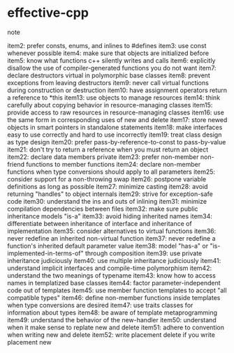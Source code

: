 # effective-cpp
note

item2: prefer consts, enums, and inlines to #defines
item3: use const whenever possible
item4: make sure that objects are initialized before
item5: know what functions c++ silently writes and calls
item6: explicitly disallow the use of compiler-generated functions you do not want
item7: declare destructors virtual in polymorphic base classes
item8: prevent exceptions from leaving destructors
item9: never call virtual functions during construction or destruction
item10: have assignment operators return a reference to *this
item13: use objects to manage resources
item14: think carefully about copying behavior in resource-managing classes
item15: provide access to raw resources in resource-managing classes
item16: use the same form in corresponding uses of new and delete
item17: store newed objects in smart pointers in standalone statements
item18: make interfaces easy to use correctly and hard to use incorrectly
item19: treat class design as type design
item20: prefer pass-by-reference-to-const to pass-by-value
item21: don't try to return a reference when you must return an object
item22: declare data members private
item23: prefer non-member non-friend functions to member functions
item24: declare non-member functions when type conversions should apply to all parameters
item25: consider support for a non-throwing swap
item26: postpone variable definitions as long as possible
item27: minimize casting
item28: avoid returning "handles" to object internals
item29: strive for exception-safe code
item30: understand the ins and outs of inlining
item31: minimize compilation dependencies between files
item32: make sure public inheritance models "is-a"
item33: avoid hiding inherited names
item34: differentiate between inheritance of interface and inheritance of implementation
item35: consider alternatives to virtual functions
item36: never redefine an inherited non-virtual function
item37: never redefine a function's inherited default parameter value
item38: model "has-a" or "is-implemented-in-terms-of" through composition
item39: use private inheritance judiciously
item40: use multiple inheritance judiciously
item41: understand implicit interfaces and compile-time polymorphism
item42: understand the two meanings of typename
item43: know how to access names in templatized base classes
item44: factor parameter-independent code out of templates
item45: use member function templates to accept "all compatible types"
item46: define non-member functions inside templates when type conversions are desired
item47: use traits classes for information about types
item48: be aware of template metaprogramming
item49: understand the behavior of the new-handler
item50: understand when it make sense to replate new and delete
item51: adhere to convention when writing new and delete
item52: write placement delete if you write placement new


